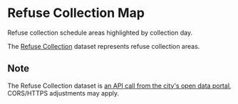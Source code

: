 # Refuse Collection Map

Refuse collection schedule areas highlighted by collection day.  

The [Refuse Collection](https://data.richmondgov.com/Sustainability-and-Natural-Environment/Refuse-Collection/tnpy-mt5v) dataset represents refuse collection areas.  

## Note  
The Refuse Collection dataset is [an API call from the city's open data portal](https://data.richmondgov.com/api/geospatial/tnpy-mt5v?method=export&format=GeoJSON), CORS/HTTPS adjustments may apply.
